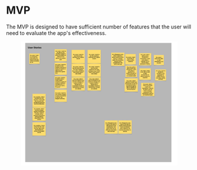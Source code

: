 # MVP

The MVP is designed to have sufficient number of features that the user will need to evaluate the app's effectiveness.

<figure><img src="../../.gitbook/assets/Layhey_MVP_UserStories.png" alt=""><figcaption></figcaption></figure>
